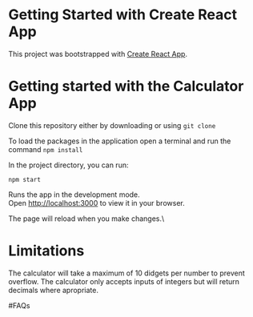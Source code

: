 # Getting Started with Create React App

This project was bootstrapped with [Create React App](https://github.com/facebook/create-react-app).

# Getting started with the Calculator App
Clone this repository either by downloading or using ```git clone```

To load the packages in the application open a terminal and run the command
```npm install```

In the project directory, you can run:

```npm start```

Runs the app in the development mode.\
Open [http://localhost:3000](http://localhost:3000) to view it in your browser.

The page will reload when you make changes.\

# Limitations
The calculator will take a maximum of 10 didgets per number to prevent overflow. 
The calculator only accepts inputs of integers but will return decimals where apropriate. 

#FAQs
